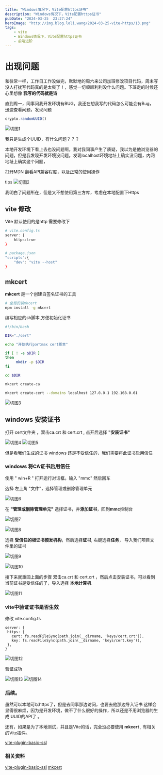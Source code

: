 ```yaml
---
title: "Windows情况下，Vite配置https证书"
description: "Windows情况下，Vite配置https证书"
pubDate: "2024-03-25  23:27:24"
heroImage: "http://img.blog.loli.wang/2024-03-25-vite-https/13.png"
tags:
    - vite
    - Windows情况下，Vite配置https证书
    - 前端进阶
---
```


# 出现问题 

和往常一样，工作日工作没做完，默默地的周六来公司加班修改项目代码，周末写没人打扰写代码真的是太爽了！，感觉一切顺顺利利没什么问题。下班走的时候还心里想像 **我写的代码就是诗** 

直到周一，同事问我开发环境有BUG，我还在想我写的代码怎么可能会有Bug，迅速查看问题，发现问题

```jsx
crypto.randomUUID()
```

![切图1](http://img.blog.loli.wang/2024-03-25-vite-https/01.png)

我只是生成个UUID，有什么问题？？？

本地开发环境下看上去也没问题啊，我对我同事产生了质疑，我以为是他浏览器的问题，但是我发现开发环境没问题，发现localhost环境地址上确实没问题，内网地址上确实这个问题，

打开MDN 翻看API兼容程度，以及正常的使用操作

tips
![切图2](http://img.blog.loli.wang/2024-03-25-vite-https/02.png)

我明白了问题所在，但是又不想使用第三方库，考虑在本地配置下Https


## vite 修改 

Vite 默认使用的是http 需要修改下

``` bash
# vite.config.ts
server: {
    https:true
}
```

``` bash
# package.json
"scripts":{
    "dev": "vite --host"
}
```

## mkcert

**mkcert** 是一个创建自签名证书的工具

``` bash
# 全局安装mkcert
npm install -g mkcert
```

编写相应的sh脚本,方便初始化证书

```sh
#!/bin/bash

DIR="./cert"

echo "开始执行portmax cert脚本"

if [ ! -e $DIR ]
then 
     mkdir -p $DIR
fi

cd $DIR

mkcert create-ca 

mkcert create-cert --domains localhost 127.0.0.1 192.168.0.61
```
![切图3](http://img.blog.loli.wang/2024-03-25-vite-https/03.png) 

##  windows 安装证书

打开 cert文件夹 ，双击ca.crt 和 cert.crt , 点开后选择 **"安装证书"**

![切图4](http://img.blog.loli.wang/2024-03-25-vite-https/04.png) 
![切图5](http://img.blog.loli.wang/2024-03-25-vite-https/05.png) 


但是看我们生成的证书 windows 还是不受信任的，我们需要将此证书启用信任



### windows 将CA证书启用信任

使用 " win+R " 打开运行对话框。输入 "mmc" 然后回车

选择 左上角 "文件"，选择管理或删除管理单元

![切图6](http://img.blog.loli.wang/2024-03-25-vite-https/06.png) 

在 **"管理或删除管理单元"** 选择证书，并**添加证书**，回到**mmc**控制台

![切图7](http://img.blog.loli.wang/2024-03-25-vite-https/07.png) 

![切图8](http://img.blog.loli.wang/2024-03-25-vite-https/08.png) 

选择 **受信任的根证书颁发机构**，然后选择**证书**, 右键选择**任务**， 导入我们项目文件里的证书


![切图9](http://img.blog.loli.wang/2024-03-25-vite-https/09.png) 

![切图10](http://img.blog.loli.wang/2024-03-25-vite-https/10.png) 

接下来就重回上面的步骤 双击ca.crt 和 cert.crt ，然后点击安装证书，可以看到当前证书是受信任的了，导入选择 **本地计算机**

![切图11](http://img.blog.loli.wang/2024-03-25-vite-https/11.png) 



### vite中验证证书是否生效

修改 vite.config.ts

```tsx
server: { 
 https: {
   cert: fs.readFileSync(path.join(__dirname, 'keys/cert.crt')),
   key: fs.readFileSync(path.join(__dirname, 'keys/cert.key')),
 },
}

```



![切图12](http://img.blog.loli.wang/2024-03-25-vite-https/12.png)


验证成功

![切图13](http://img.blog.loli.wang/2024-03-25-vite-https/13.png)
![切图14](http://img.blog.loli.wang/2024-03-25-vite-https/14.png)


### 后续。

虽然可以本地可以https了，但是去同事那边访问，也要去他那边导入证书 这样会显得很麻烦，因为是开发环境，做不了什么很好的操作，所以还是不用浏览器的生成 UUID的API了 。

还有，如果是为了本地测试，并且是Vite的话，完全没必要使用 **mkcert** , 有相关的Vite插件。

  [vite-plugin-basic-ssl](https://github.com/vitejs/vite-plugin-basic-ssl) 



### 相关资料
  [vite-plugin-basic-ssl](https://github.com/vitejs/vite-plugin-basic-ssl) 
  [mkcert](https://www.npmjs.com/package/mkcert#create-a-certificate) 
